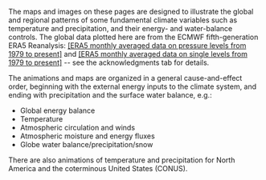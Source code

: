 
The maps and images on these pages are designed to illustrate the global and regional patterns of some fundamental climate variables such as temperature and precipitation, and their energy- and water-balance controls.  The global data plotted here are from the ECMWF fifth-generation ERA5 Reanalysis:  [[ERA5 monthly averaged data on pressure levels from 1979 to present]](https://cds.climate.copernicus.eu/cdsapp#!/dataset/reanalysis-era5-pressure-levels-monthly-means) and [[ERA5 monthly averaged data on single levels from 1979 to present]](https://cds.climate.copernicus.eu/cdsapp#!/dataset/reanalysis-era5-single-levels-monthly-means) -- see the acknowledgments tab for details.  

The animations and maps are organized in a general cause-and-effect order, beginning with the external energy inputs to the climate system, and ending with precipitation and the surface water balance, e.g.:

- Global energy balance
- Temperature
- Atmospheric circulation and winds
- Atmospheric moisture and energy fluxes
- Globe water balance/precipitation/snow

There are also animations of temperature and precipitation for North America and the coterminous United States (CONUS).
